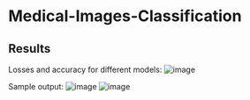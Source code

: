 # Medical-Images-Classification
## Results
Losses and accuracy for different models:
![image](https://user-images.githubusercontent.com/82443633/230980729-e97bb081-0eaa-47cb-9d3a-1e6b2571a7ca.png)

Sample output:
![image](https://user-images.githubusercontent.com/82443633/230983520-0bccbdab-2728-472d-b3fa-3836dc82ee68.png)
![image](https://user-images.githubusercontent.com/82443633/230983656-1990469f-fa60-4089-9caa-9cbc0fa1c9bd.png)

